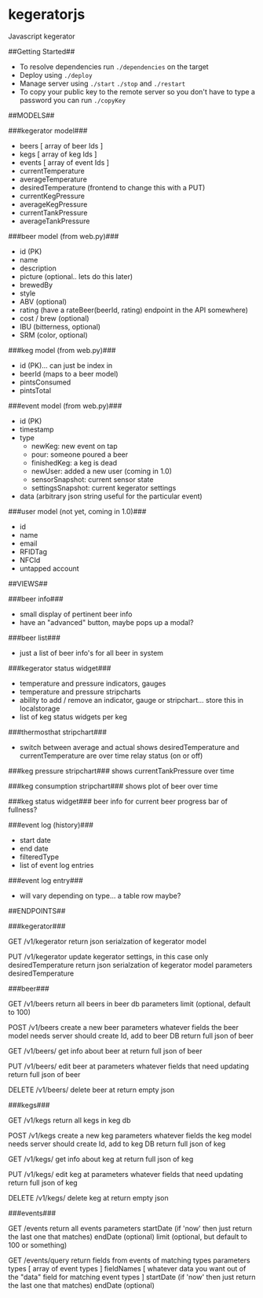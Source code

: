 # kegeratorjs
Javascript kegerator

##Getting Started##
  - To resolve dependencies run ```./dependencies``` on the target
  - Deploy using ```./deploy```
  - Manage server using ```./start``` ```./stop``` and ```./restart```
  - To copy your public key to the remote server so you don't have to type a password you can run ```./copyKey``` 
 

##MODELS##

###kegerator model###
  - beers [ array of beer Ids ]
  - kegs [ array of keg Ids ]
  - events [ array of event Ids ]
  - currentTemperature
  - averageTemperature
  - desiredTemperature (frontend to change this with a PUT)
  - currentKegPressure
  - averageKegPressure
  - currentTankPressure
  - averageTankPressure

###beer model (from web.py)###
  - id (PK)
  - name
  - description
  - picture (optional.. lets do this later)
  - brewedBy
  - style
  - ABV (optional)
  - rating (have a rateBeer(beerId, rating) endpoint in the API somewhere)
  - cost / brew (optional)
  - IBU (bitterness, optional)
  - SRM (color, optional)

###keg model (from web.py)###
  - id (PK)... can just be index in 
  - beerId (maps to a beer model)
  - pintsConsumed
  - pintsTotal
  
###event model (from web.py)###
  - id (PK)
  - timestamp
  - type
    - newKeg: new event on tap
    - pour: someone poured a beer
    - finishedKeg: a keg is dead
    - newUser: added a new user (coming in 1.0)
    - sensorSnapshot: current sensor state
    - settingsSnapshot: current kegerator settings
  - data (arbitrary json string useful for the particular event)
  
###user model (not yet, coming in 1.0)###
  - id
  - name
  - email
  - RFIDTag
  - NFCId
  - untapped account

##VIEWS##

###beer info###
  
  - small display of pertinent beer info
  - have an "advanced" button, maybe pops up a modal?
  
###beer list###

  - just a list of beer info's for all beer in system

###kegerator status widget###

  - temperature and pressure indicators, gauges
  - temperature and pressure stripcharts
  - ability to add / remove an indicator, gauge or stripchart... store this in localstorage
  - list of keg status widgets per keg

###thermosthat stripchart###
  - switch between average and actual
  shows desiredTemperature and currentTemperature are over time
  relay status (on or off)

###keg pressure stripchart###
  shows currentTankPressure over time

###keg consumption stripchart###
  shows plot of beer over time

###keg status widget###
  beer info for current beer
  progress bar of fullness?

###event log (history)###
  - start date
  - end date
  - filteredType
  - list of event log entries
  
###event log entry###
  - will vary depending on type... a table row maybe?

##ENDPOINTS##

###kegerator###

GET /v1/kegerator
  return json serialzation of kegerator model

PUT /v1/kegerator
  update kegerator settings, in this case only desiredTemperature
  return
    json serialzation of kegerator model
  parameters
    desiredTemperature

###beer###

GET /v1/beers
  return all beers in beer db
  parameters
    limit (optional, default to 100)

POST /v1/beers
  create a new beer
  parameters
    whatever fields the beer model needs
  server should create Id, add to beer DB
  return full json of beer

GET /v1/beers/<beerId>
  get info about beer at <beerId>
  return full json of beer 

PUT /v1/beers/<beerId>
  edit beer at <beerId>
  parameters
    whatever fields that need updating
  return full json of beer 

DELETE /v1/beers/<beerId>
  delete beer at <beerId>
  return empty json

###kegs###

GET /v1/kegs
  return all kegs in keg db
  
POST /v1/kegs
  create a new keg
  parameters
    whatever fields the keg model needs
  server should create Id, add to keg DB
  return full json of keg

GET /v1/kegs/<kegId>
  get info about keg at <kegId>
  return full json of keg 

PUT /v1/kegs/<kegId>
  edit keg at <kegId>
  parameters
    whatever fields that need updating
  return full json of keg 

DELETE /v1/kegs/<kegId>
  delete keg at <kegId>
  return empty json

###events###

GET /events
  return
    all events
  parameters
    startDate (if 'now' then just return the last one that matches)
    endDate (optional)
    limit (optional, but default to 100 or something)

GET /events/query
  return
    fields from events of matching types
  parameters
    types [ array of event types ]
    fieldNames [ whatever data you want out of the "data" field for matching event types ]
    startDate (if 'now' then just return the last one that matches)
    endDate (optional)
